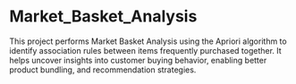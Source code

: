 # Market_Basket_Analysis
This project performs Market Basket Analysis using the Apriori algorithm to identify association rules between items frequently purchased together. It helps uncover insights into customer buying behavior, enabling better product bundling, and recommendation strategies.

